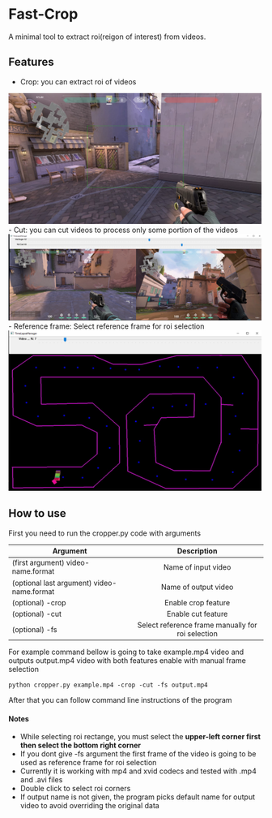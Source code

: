 # Fast-Crop

A minimal tool to extract roi(reigon of interest) from videos.

## Features
- Crop: you can extract roi of videos
<img src="/doc/roi.png" alt="olcft" width="500">
- Cut: you can cut videos to process only some portion of the videos
<img src="/doc/cut.png" alt="olcft" width="500">
- Reference frame: Select reference frame for roi selection
<img src="/doc/fs.png" alt="olcft" width="500">

## How to use

First you need to run the cropper.py code with arguments

| Argument      | Description   | 
| ------------- |:-------------:| 
| (first argument) video-name.format        | Name of input video             |
| (optional last argument) video-name.format| Name of output video            |
| (optional)  -crop                        | Enable crop feature             |
| (optional)  -cut                         | Enable cut feature              |  
| (optional)  -fs                          | Select reference frame manually for roi selection | 

For example command bellow is going to take example.mp4 video and outputs output.mp4 video with both features enable with manual frame selection
```
python cropper.py example.mp4 -crop -cut -fs output.mp4
```
After that you can follow command line instructions of the program

#### Notes
- While selecting roi rectange, you must select the <b>upper-left corner first then select the bottom right corner</b>
- If you dont give -fs argument the first frame of the video is going to be used as reference frame for roi selection
- Currently it is working with mp4 and xvid codecs and tested with .mp4 and .avi files 
- Double click to select roi corners
- If output name is not given, the program picks default name for output video to avoid overriding the original data
